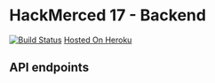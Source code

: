 # HackMerced 17 - Backend
[![Build Status](https://travis-ci.org/Bevilacqua/HackMerced17-Backend.svg?branch=master)](https://travis-ci.org/Bevilacqua/HackMerced17-Backend)
[Hosted On Heroku](https://calm-garden-51372.herokuapp.com/)
## API endpoints
